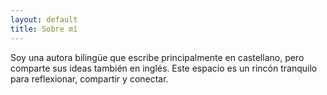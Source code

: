 ```yaml
---
layout: default
title: Sobre mí
---
```


Soy una autora bilingüe que escribe principalmente en castellano, pero comparte
sus ideas también en inglés. Este espacio es un rincón tranquilo para
reflexionar, compartir y conectar.
